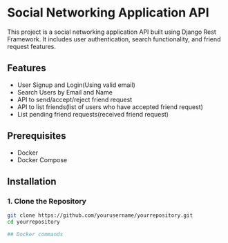 # Social Networking Application API

This project is a social networking application API built using Django Rest Framework. It includes user authentication, search functionality, and friend request features.

## Features

- User Signup and Login(Using valid email)
- Search Users by Email and Name
- API to send/accept/reject friend request
- API to list friends(list of users who have accepted friend request)
- List pending friend requests(received friend request)

## Prerequisites

- Docker
- Docker Compose

## Installation

### 1. Clone the Repository

```bash
git clone https://github.com/yourusername/yourrepository.git
cd yourrepository

## Docker commands
